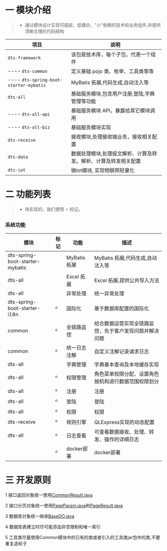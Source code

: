 # 一 模块介绍

> * 通过模块设计实现可插拔、低耦合、"小"依赖的技术和业务组件,并提供清晰合理的代码结构

| 项目                                     | 说明                               |
|----------------------------------------|----------------------------------|
| `dts-framework`                        | 该包是技术库，每个子包，代表一个组件               |
| ---- `dts-common`                      | 定义基础 pojo 类、枚举、工具类等等             |
| ---- `dts-spring-boot-starter-mybatis` | MyBatis 拓展,代码生成,自动注入等            |
| `dts-all`                              | 基础服务模块,包含用户注册,登陆,字典管理等功能         |
| ---- `dts-all-api`                     | 基础服务模块 API，暴露给其它模块调用             |
| ---- `dts-all-biz`                     | 基础服务模块实现                         |
| `dts-receive`                          | 接收模块,处理接收端业务，接收相关配置              | |
| `dts-data`                             | 数据处理模块,处理报文解析、计算及转发。解析、计算及转发相关配置 |
| `dts-iot`                              | 微Iot模块,    实现物联网轻量化              |

# 二 功能列表
> * 待实现的，我们使用 ⭐️ 标记。

### 系统功能

| 模块                              | 标记 | 功能         | 描述                          |
|---------------------------------|----|------------|-----------------------------|
| dts-spring-boot-starter-mybatis |    | MyBatis 拓展 | MyBatis 拓展,代码生成,自动注入等       |
| dts-all                         |    | Excel 拓展   | Excel 拓展,提供公共导入方法           |
| dts-all                         |    | 异常处理       | 统一异常处理                      |
| dts-spring-boot-starter-i18n    | ⭐️ | 国际化        | 基于数据库配置的国际化                 |
| common                          | ⭐️ | 全链路监控      | 结合数据运营实现全链路监控，先于客户发现问题并解决问题 |
| common                          | ⭐️ | 统一日志注解     | 自定义注解记录请求日志                 |
| dts-all                         |    | 字典管理       | 字典基本查询及本地缓存实现               |
| dts-all                         | ⭐️ | 权限管理       | 角色菜单权限分配、设置角色按机构进行数据范围权限划分  |
| dts-all                         | ⭐️ | 注册         | 注册                          |
| dts-all                         | ⭐️ | 登陆         | 登陆                          |
| dts-all                         | ⭐️ | 权限         | 权限                          |
| dts-receive                     | ⭐️ | 规则引擎       | QLExpress实现的动态配置            |
| dts-all                         | ⭐️ | 日志查看       | 可查看数据接收、处理、转发、操作的详细日志       |
|                                 | ⭐️ | docker部署   | docker部署                    |

# 三 开发原则
1 接口返回对象统一使用[CommonResult.java](common%2Fsrc%2Fmain%2Fjava%2Fchc%2Fdts%2Fcommon%2Fpojo%2FCommonResult.java)

2 接口分页对象统一使用[PageParam.java](common%2Fsrc%2Fmain%2Fjava%2Fchc%2Fdts%2Fcommon%2Fpojo%2FPageParam.java)和[PageResult.java](common%2Fsrc%2Fmain%2Fjava%2Fchc%2Fdts%2Fcommon%2Fpojo%2FPageResult.java)

3 数据库对象统一继承[BaseDO.java](common%2Fsrc%2Fmain%2Fjava%2Fchc%2Fdts%2Fcommon%2Fpojo%2FBaseDO.java)

4 数据库表建立时尽可能添加非空限制和唯一索引

5 工具类尽量使用Common模块中的已有的类或者引入的工具类jar包中的类,不要重复造轮子